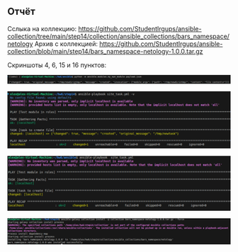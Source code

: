 ## Отчёт

 Сслыка на коллекцию: https://github.com/StudentIrgups/ansible-collection/tree/main/step14/collection/ansible_collections/bars_namespace/netology
 Архив с коллекцией: https://github.com/StudentIrgups/ansible-collection/blob/main/step14/bars_namespace-netology-1.0.0.tar.gz

 Скриншоты 4, 6, 15 и 16 пунктов:

 ![alt text]({0A59D30F-E033-4201-A0A9-556286BA3098}.png)

 ![alt text]({A1CE5BB8-9BC8-458D-83FF-A2F659ECDA20}.png)

 ![alt text]({AEB4C005-7D8C-4EEF-889C-4DEC0EEA31D5}.png)

 ![alt text]({8763162F-A2A2-4BD9-B30A-DB1B7EC1C757}.png)